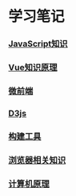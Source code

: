 # 学习笔记

### [JavaScript知识](/javascript/)

### [Vue知识原理](/vue/)

### [微前端](/micro-frontends/)

### [D3js](/d3js/)

### [构建工具](/build-tools/)

### [浏览器相关知识](/browser/)

### [计算机原理](/computer/)
